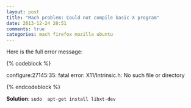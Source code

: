 ```yaml
---
layout: post
title: "Mach problem: Could not compile basic X program"
date: 2013-12-24 20:51
comments: true
categories: mach firefox mozilla ubuntu 
---
```


Here is the full error message:

{% codeblock %}


configure:27145:35: fatal error: X11/Intrinsic.h: No such file or directory

{% endcodeblock %}


**Solution**: ``sudo  apt-get install libxt-dev``
